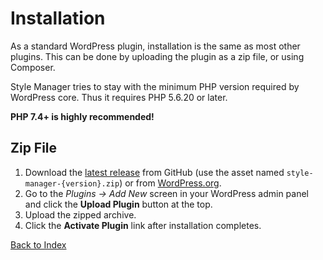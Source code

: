 # Installation

As a standard WordPress plugin, installation is the same as most other plugins. This can be done by uploading the plugin as a zip file, or using Composer.

Style Manager tries to stay with the minimum PHP version required by WordPress core. Thus it requires PHP 5.6.20 or later.

__PHP 7.4+ is highly recommended!__

## Zip File

1. Download the [latest release](https://github.com/pixelgrade/style-manager/releases/latest) from GitHub (use the asset named `style-manager-{version}.zip`) or from [WordPress.org](https://wordpress.org/plugins/style-manager/).
2. Go to the _Plugins &rarr; Add New_ screen in your WordPress admin panel and click the __Upload Plugin__ button at the top.
3. Upload the zipped archive.
4. Click the __Activate Plugin__ link after installation completes.

[Back to Index](index.md)
